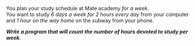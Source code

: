 You plan your study schedule at Mate academy _for a week_.  
You want to study _6 days a week for 2 hours every day_ from your computer and _1 hour on the way home_ on the subway from your phone.

**_Write a program that will count the number of hours devoted to study per week_**.